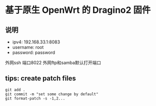 # 基于原生 OpenWrt 的 Dragino2 固件

## 说明

- ipv4: 192.168.33.1:8083
- username: root
- password: password

外网ssh 端口8022
外网ftp和samba默认打开端口

## tips: create patch files
```
git add .
git commit -m "set some change by default"
git format-patch -s -1,2...
```
